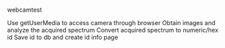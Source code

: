 webcamtest


Use getUserMedia to access camera through browser
Obtain images and analyze the acquired spectrum
Convert acquired spectrum to numeric/hex id
Save id to db and create id info page